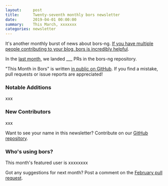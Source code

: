 ```yaml
---
layout:     post
title:      Twenty-seventh monthly bors newsletter
date:       2019-04-01 00:00:00
summary:    This March, xxxxxxx
categories: newsletter
---
```


It's another monthly burst of news about bors-ng. [If you have multiple people contributing to your blog, bors is incredibly helpful](https://www.no.lol/2019-03-16-medium-to-gatsby/).

In the [last month](https://github.com/bors-ng/bors-ng/pulls?utf8=%E2%9C%93&q=is%3Apr%20is%3Amerged%20closed%3A2019-03-01..2019-03-31),
we landed ___ PRs in the bors-ng repository.

"This Month in Bors" is written [in public on GitHub][GitHub for TMiB].
If you find a mistake, pull requests or issue reports are appreciated!

[GitHub for TMiB]: https://github.com/bors-ng/bors-ng.github.io


### Notable Additions

xxx


### New Contributors

xxx

Want to see your name in this newsletter? Contribute on our [GitHub repository](https://github.com/bors-ng/bors-ng).


### Who's using bors?

This month's featured user is xxxxxxxx

Got any suggestions for next month?
Post a comment on the [February pull request](https://github.com/bors-ng/bors-ng.github.io/pull/___).
